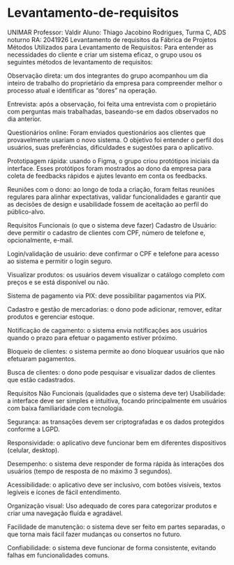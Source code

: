 # Levantamento-de-requisitos

UNIMAR
Professor: Valdir
Aluno: Thiago Jacobino Rodrigues, Turma C, ADS noturno
RA: 2041926
Levantamento de requisitos da Fábrica de Projetos
Métodos Utilizados para Levantamento de Requisitos:
Para entender as necessidades do cliente e criar um sistema eficaz, o grupo usou os seguintes métodos de levantamento de requisitos:

Observação direta: um dos integrantes do grupo acompanhou um dia inteiro de trabalho do proprietário da empresa para compreender melhor o processo atual e identificar as “dores” na operação.

Entrevista: após a observação, foi feita uma entrevista com o propietário com perguntas mais trabalhadas, baseando-se em dados observados no dia anterior.

Questionários online: Foram enviados questionários aos clientes que provavelmente usariam o novo sistema. O objetivo foi entender o perfil dos usuários, suas preferências, dificuldades e sugestões para o aplicativo.

Prototipagem rápida: usando o Figma, o grupo criou protótipos iniciais da interface. Esses protótipos foram mostrados ao dono da empresa para coleta de feedbacks rápidos e ajutes levanto em conta os feedbacks.

Reuniões com o dono: ao longo de toda a criação, foram feitas reuniões regulares para alinhar expectativas, validar funcionalidades e garantir que as decisões de design e usabilidade fossem de aceitação ao perfil do público-alvo.

Requisitos Funcionais (o que o sistema deve fazer)
Cadastro de Usuário: deve permitir o cadastro de clientes com CPF, número de telefone e, opcionalmente, e-mail.

Login/validação de usuário: deve confirmar o CPF e telefone para acesso ao sistema e permitir o login seguro.

Visualizar produtos: os usuários devem visualizar o catálogo completo com preços e se está disponível ou não.

Sistema de pagamento via PIX: deve possibilitar pagamentos via PIX.

Cadastro e gestão de mercadorias: o dono pode adicionar, remover, editar produtos e gerenciar estoque.

Notificação de cagamento: o sistema envia notificações aos usuários quando o prazo para efetuar o pagamento estiver próximo.

Bloqueio de clientes: o sistema permite ao dono bloquear usuários que não efetuaram pagamentos.

Busca de clientes: o dono pode pesquisar e visualizar dados de clientes que estão cadastrados.

Requisitos Não Funcionais (qualidades que o sistema deve ter)
Usabilidade: a interface deve ser simples e intuitiva, focando principalmente em usuários com baixa familiaridade com tecnologia.

Segurança: as transações devem ser criptografadas e os dados protegidos conforme a LGPD.

Responsividade: o aplicativo deve funcionar bem em diferentes dispositivos (celular, desktop).

Desempenho: o sistema deve responder de forma rápida às interações dos usuários (tempo de resposta de no máximo 3 segundos).

Acessibilidade: o aplicativo deve ser inclusivo, com botões visíveis, textos legíveis e ícones de fácil entendimento.

Organização visual: Uso adequado de cores para categorizar produtos e criar uma navegação fluída e agradável.

Facilidade de manutenção: o sistema deve ser feito em partes separadas, o que torna mais fácil fazer mudanças ou consertos no futuro.

Confiabilidade: o sistema deve funcionar de forma consistente, evitando falhas em funcionalidades comuns.
